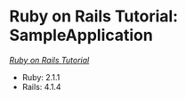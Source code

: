 # Ruby on Rails Tutorial: SampleApplication

[*Ruby on Rails Tutorial*](http://railstutorial.jp/)

* Ruby: 2.1.1
* Rails: 4.1.4

